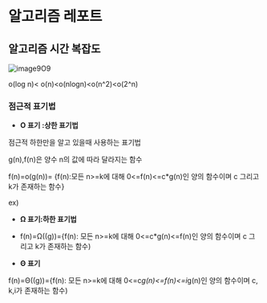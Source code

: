 # 알고리즘 레포트


## 알고리즘 시간 복잡도
![image](https://user-images.githubusercontent.com/100903674/158020725-84b87c9a-edad-41e6-8a0e-03edbd0f9889.png)9O9

o(log n)< o(n)<o(nlogn)<o(n^2)<o(2^n)
### 점근적 표기법

* **O 표기 :상한 표기법**

점근적 하한만을 알고 있을때 사용하는 표기법

g(n),f(n)은 양수 n의 값에 따라 달라지는 함수

f(n)=o(g(n))= {f(n):모든 n>=k에 대해 0<=f(n)<=c*g(n)인 양의 함수이며 c 그리고 k가 존재하는 함수}


ex) 


* **Ω 표기:하한 표기법**

* f(n)=Ω((g))={f(n): 모든 n>=k에 대해 0<=c*g(n)<=f(n)인 양의 함수이며 c 그리고 k가 존재하는 함수)


* **Θ 표기**

f(n)=Θ((g))={f(n): 모든 n>=k에 대해 0<=c*g(n)<=f(n)<=i*g(n)인 양의 함수이며 c, k,i가 존재하는 함수)
